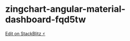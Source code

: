 # zingchart-angular-material-dashboard-fqd5tw

[Edit on StackBlitz ⚡️](https://stackblitz.com/edit/zingchart-angular-material-dashboard-fqd5tw)